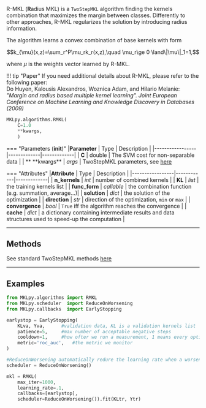 
R-MKL (**R**adius MKL) is a `TwoStepMKL` algorithm finding the kernels combination that maximizes the margin between classes. Differently to other approaches, R-MKL regularizes the solution by introducing radius information.

The algorithm learns a convex combination of base kernels with form 

$$k_{\mu}(x,z)=\sum_r^P\mu_rk_r(x,z),\quad \mu_r\ge 0 \land\|\mu\|_1=1,$$

where $\mu$ is the weights vector learned by R-MKL.

!!! tip "Paper"
	If you need additional details about R-MKL, please refer to the following paper:<br>
	Do Huyen, Kalousis Alexandros, Woznica Adam, and Hilario Melanie: *"Margin and radius based multiple kernel learning". Joint European Conference on Machine Learning and Knowledge Discovery in Databases (2009)*


```python
MKLpy.algorithms.RMKL(
	C=1.0
	**kwargs,
	)
```


=== "Parameters (__init__)"
	|**Parameter**    | Type        | Description |
	|-----------------|-------------|-------------|
	| **C**           | double      | The SVM cost for non-separable data |
	| ** \*\*kwargs** | *args*      | TwoStepMKL parameters, see [here](MKL.md)

=== "Attributes"
	|**Attribute**        | Type       | Description |
	|-----------------|------------|-------------|
	| **n_kernels**   | *int*      | number of combined kernels |
	| **KL**          | *list*     | the training kernels list  |
	| **func_form**   | *callable* | the combination function (e.g. summation, average...)|
	| **solution**    | *dict*     | the solution of the optimization |
	| **direction**   | *str*      | direction of the optimization, `min` or `max` |
	| **convergence** | *bool*     | `True` iff the algorithm reaches the convergence |
	| **cache**       | *dict*     | a dictionary containing intermediate results and data structures used to speed-up the computation |


- - - 

## Methods

See standard TwoStepMKL methods [here](MKL.md)


- - - 

## Examples

```python
from MKLpy.algorithms import RMKL
from MKLpy.scheduler  import ReduceOnWorsening
from MKLpy.callbacks  import EarlyStopping

earlystop = EarlyStopping(
	KLva, Yva, 		#validation data, KL is a validation kernels list
	patience=5,		#max number of acceptable negative steps
	cooldown=1, 	#how ofter we run a measurement, 1 means every optimization step
	metric='roc_auc',	#the metric we monitor
)

#ReduceOnWorsening automatically redure the learning rate when a worsening solution occurs
scheduler = ReduceOnWorsening()

mkl = RMKL(
	max_iter=1000, 			
	learning_rate=.1, 		
	callbacks=[earlystop],
	scheduler=ReduceOnWorsening()).fit(KLtr, Ytr)
```
